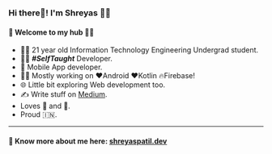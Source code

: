 ### Hi there👋! I'm Shreyas 🙋‍♂️

#### 🎍 Welcome to my hub 👨‍💻

- 👨‍🎓 21 year old Information Technology Engineering Undergrad student.
- 👨‍💻 ***#SelfTaught*** Developer.
- 📱 Mobile App developer.
- 👨‍💻 Mostly working on ❤️Android ❤️Kotlin 🔥Firebase!
- 🌐 Little bit exploring Web development too.
- ✍️ Write stuff on [Medium](https://medium.com/@patilshreyas).
- Loves 🎵 and 🎹.
- Proud 🇮🇳.

---

#### 🔗 Know more about me here: [shreyaspatil.dev](https://shreyaspatil.dev)
